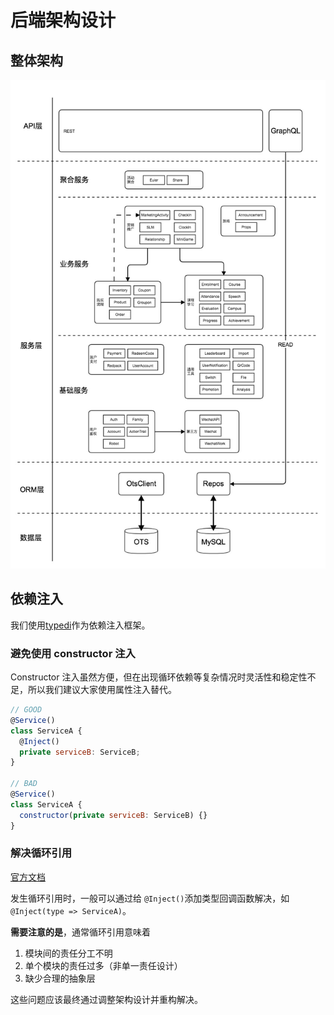 # 后端架构设计

## 整体架构

![backend-architecture](./images/backend-architecture.jpg)

## 依赖注入

我们使用[typedi](https://github.com/typestack/typedi)作为依赖注入框架。

### 避免使用 constructor 注入

Constructor 注入虽然方便，但在出现循环依赖等复杂情况时灵活性和稳定性不足，所以我们建议大家使用属性注入替代。

```js
// GOOD
@Service()
class ServiceA {
  @Inject()
  private serviceB: ServiceB;
}

// BAD
@Service()
class ServiceA {
  constructor(private serviceB: ServiceB) {}
}
```

### 解决循环引用

[官方文档](https://github.com/typestack/typedi#problem-with-circular-references)

发生循环引用时，一般可以通过给 `@Inject()`添加类型回调函数解决，如 `@Inject(type => ServiceA)`。

**需要注意的是**，通常循环引用意味着

1. 模块间的责任分工不明
1. 单个模块的责任过多（非单一责任设计）
1. 缺少合理的抽象层

这些问题应该最终通过调整架构设计并重构解决。
